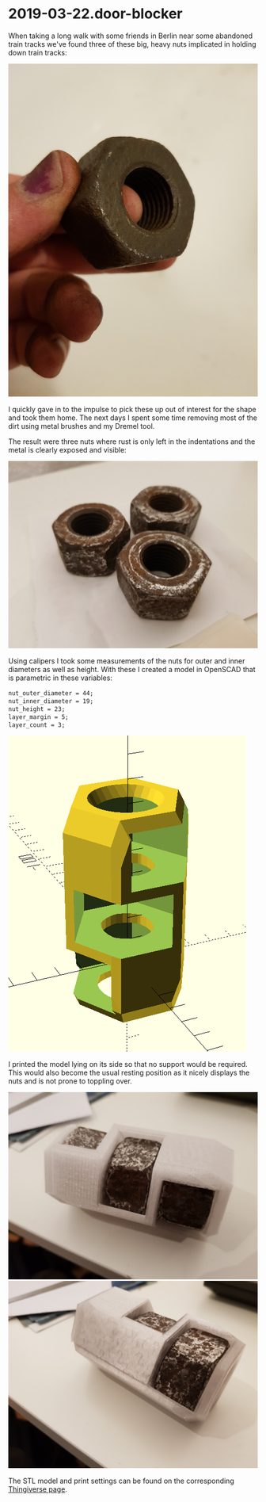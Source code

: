 2019-03-22.door-blocker
===

When taking a long walk with some friends in Berlin near some abandoned train tracks we've found three of these big, heavy nuts implicated in holding down train tracks:

![a single metal nut with dirt and rust on it](./media/20190312_182311.jpg)

I quickly gave in to the impulse to pick these up out of interest for the shape and took them home.
The next days I spent some time removing most of the dirt using metal brushes and my Dremel tool.

The result were three nuts where rust is only left in the indentations and the metal is clearly exposed and visible:

![three nuts, with a big portion of rust and dirt removed](./media/20190312_184043.jpg)

Using calipers I took some measurements of the nuts for outer and inner diameters as well as height.
With these I created a model in OpenSCAD that is parametric in these variables:

```openscad
nut_outer_diameter = 44;
nut_inner_diameter = 19;
nut_height = 23;
layer_margin = 5;
layer_count = 3;
```

![screenshot of the model created](./media/Screenshot_2019-03-31_01-22-49.png)

I printed the model lying on its side so that no support would be required. This would also become the usual resting position as it nicely displays the nuts and is not prone to toppling over.

![picture of the printed model with three nuts in it](./media/20190327_204658.jpg)
![another picture of the printed model with nuts](./media/20190327_204704.jpg)

The STL model and print settings can be found on the corresponding [Thingiverse page](https://www.thingiverse.com/thing:3529645).